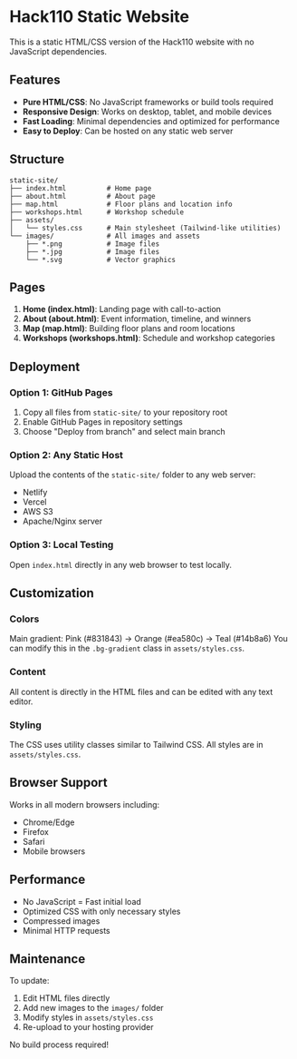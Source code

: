 # Hack110 Static Website

This is a static HTML/CSS version of the Hack110 website with no JavaScript dependencies.

## Features

- **Pure HTML/CSS**: No JavaScript frameworks or build tools required
- **Responsive Design**: Works on desktop, tablet, and mobile devices
- **Fast Loading**: Minimal dependencies and optimized for performance
- **Easy to Deploy**: Can be hosted on any static web server

## Structure

```
static-site/
├── index.html          # Home page
├── about.html          # About page
├── map.html            # Floor plans and location info
├── workshops.html      # Workshop schedule
├── assets/
│   └── styles.css      # Main stylesheet (Tailwind-like utilities)
└── images/             # All images and assets
    ├── *.png           # Image files
    ├── *.jpg           # Image files
    └── *.svg           # Vector graphics
```

## Pages

1. **Home (index.html)**: Landing page with call-to-action
2. **About (about.html)**: Event information, timeline, and winners
3. **Map (map.html)**: Building floor plans and room locations
4. **Workshops (workshops.html)**: Schedule and workshop categories

## Deployment

### Option 1: GitHub Pages
1. Copy all files from `static-site/` to your repository root
2. Enable GitHub Pages in repository settings
3. Choose "Deploy from branch" and select main branch

### Option 2: Any Static Host
Upload the contents of the `static-site/` folder to any web server:
- Netlify
- Vercel
- AWS S3
- Apache/Nginx server

### Option 3: Local Testing
Open `index.html` directly in any web browser to test locally.

## Customization

### Colors
Main gradient: Pink (#831843) → Orange (#ea580c) → Teal (#14b8a6)
You can modify this in the `.bg-gradient` class in `assets/styles.css`.

### Content
All content is directly in the HTML files and can be edited with any text editor.

### Styling
The CSS uses utility classes similar to Tailwind CSS. All styles are in `assets/styles.css`.

## Browser Support

Works in all modern browsers including:
- Chrome/Edge
- Firefox
- Safari
- Mobile browsers

## Performance

- No JavaScript = Fast initial load
- Optimized CSS with only necessary styles
- Compressed images
- Minimal HTTP requests

## Maintenance

To update:
1. Edit HTML files directly
2. Add new images to the `images/` folder
3. Modify styles in `assets/styles.css`
4. Re-upload to your hosting provider

No build process required!